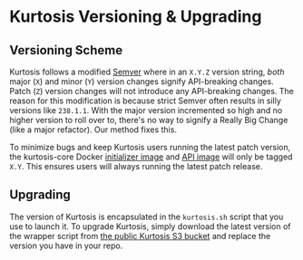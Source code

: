 Kurtosis Versioning & Upgrading
===============================
Versioning Scheme
-----------------
Kurtosis follows a modified [Semver](https://semver.org/) where in an `X.Y.Z` version string, _both_ major (`X`) and minor (`Y`) version changes signify API-breaking changes. Patch (`Z`) version changes will not introduce any API-breaking changes. The reason for this modification is because strict Semver often results in silly versions like `238.1.1`. With the major version incremented so high and no higher version to roll over to, there's no way to signify a Really Big Change (like a major refactor). Our method fixes this.

To minimize bugs and keep Kurtosis users running the latest patch version, the kurtosis-core Docker [initializer image](https://hub.docker.com/r/kurtosistech/kurtosis-core_initializer) and [API image](https://hub.docker.com/r/kurtosistech/kurtosis-core_api) will only be tagged `X.Y`. This ensures users will always running the latest patch release.

Upgrading
---------
The version of Kurtosis is encapsulated in the `kurtosis.sh` script that you use to launch it. To upgrade Kurtosis, simply download the latest version of the wrapper script from [the public Kurtosis S3 bucket](https://kurtosis-public-access.s3.us-east-1.amazonaws.com/index.html?prefix=wrapper-script/) and replace the version you have in your repo.
